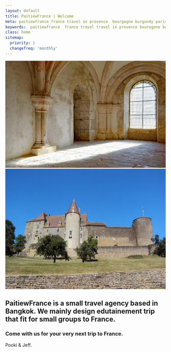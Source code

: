```yaml
---
layout: default
title: PaitiewFrance | Welcome
meta: paitiewfrance france travel in provence  bourgogne burgundy paris  avignon grasse  baux de provence luberon
keywords:  paitiewfrance  france travel travel in provence bourogone burgundy paris avignon grasse  baux de provence luberon
class: home
sitemap:
  priority: 1
  changefreq: 'monthly'
---
```


<div class="intro-picture">
    <img src="img/fontenay.jpg" alt="" id="one">
    <img src="img/chateauneuf.jpg" alt="" id="two">
</div>

##  PaitiewFrance is a small travel agency based in Bangkok. We mainly design edutainement trip that fit for small groups to France.

### Come with us for your very next trip to France.


Pooki & Jeff.  
